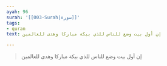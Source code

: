 ```yaml
---
ayah: 96
surah: '[[003-Surah|سورة]]'
tags:
- quran
text: إن أول بيت وضع للناس للذي ببكة مباركا وهدى للعالمين

---
```

> إن أول بيت وضع للناس للذي ببكة مباركا وهدى للعالمين
